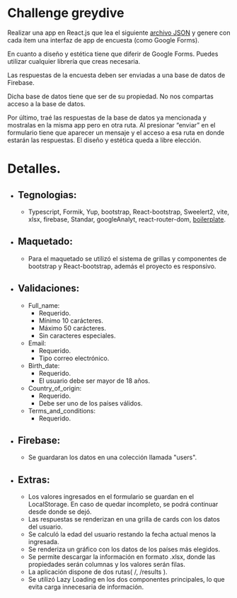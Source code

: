 # Challenge **greydive**

  

Realizar una app en React.js que lea el siguiente [archivo JSON](https://drive.google.com/file/d/1hsOMsEHx5mjFSt0nIPovciai8DdLq0Nu/view?usp=sharing) y genere con cada ítem una interfaz de app de encuesta (como Google Forms).

  

En cuanto a diseño y estética tiene que diferir de Google Forms. Puedes utilizar cualquier librería que creas necesaria.

  

  

Las respuestas de la encuesta deben ser enviadas a una base de datos de Firebase.

  

Dicha base de datos tiene que ser de su propiedad. No nos compartas acceso a la base de datos.

  

  

Por último, traé las respuestas de la base de datos ya mencionada y mostralas en la misma app pero en otra ruta. Al presionar “enviar” en el formulario tiene que aparecer un mensaje y el acceso a esa ruta en donde estarán las respuestas. El diseño y estética queda a libre elección.

  

# Detalles.

- Tegnologias:
	- 
	- Typescript, Formik, Yup, bootstrap, React-bootstrap, Sweelert2, vite, xlsx, firebase, Standar, googleAnalyt, react-router-dom, [boilerplate](https://github.com/Julian1993ARG/boilerplate-vite-react-typescript).

- Maquetado:
	- 
	- Para el maquetado se utilizó el sistema de grillas y componentes de bootstrap y React-bootstrap, además el proyecto es responsivo.
- Validaciones:
	- 
	- Full_name: 
		- Requerido.
		- Mínimo 10 carácteres.
		- Máximo 50 carácteres.
		- Sin caracteres especiales.
	- Email:
		- Requerido.
		- Tipo correo electrónico.
	- Birth_date:
		- Requerido.
		- El usuario debe ser mayor de 18 años.
	- Country_of_origin:
		- Requerido.
		- Debe ser uno de los países  válidos.
	- Terms_and_conditions:
		- Requerido.

- Firebase:
	- 
	- Se guardaran los datos en una colección llamada "users".

- Extras:
	- 
	- Los valores ingresados en el formulario se guardan en el LocalStorage. En caso de quedar incompleto, se podrá continuar desde donde se dejó.  
	- Las respuestas se renderizan en una grilla de cards con los datos del usuario.  
	- Se calculó la edad del usuario restando la fecha actual menos la ingresada.  
	- Se renderiza un gráfico con los datos de los países  más  elegidos.  
	- Se permite descargar la información en formato .xlsx, donde las propiedades serán columnas y los valores serán filas.  
	- La aplicación dispone de dos rutas( /, /results ).  
	- Se utilizó  Lazy  Loading en los dos componentes principales, lo que evita carga innecesaria de información.
